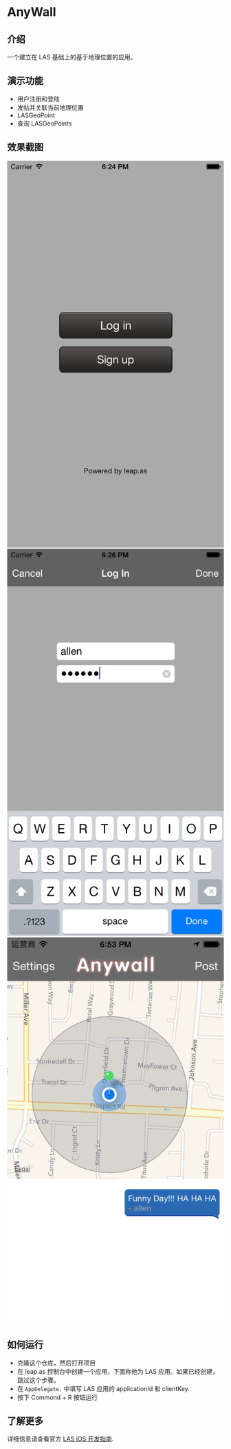 # AnyWall

## 介绍

一个建立在 LAS 基础上的基于地理位置的应用。

## 演示功能

- 用户注册和登陆
- 发帖并关联当前地理位置
- LASGeoPoint
- 查询 LASGeoPoints

## 效果截图

![](../images/1.png)
![](../images/2.png)
![](../images/3.png)

## 如何运行

- 克隆这个仓库，然后打开项目
- 在 leap.as 控制台中创建一个应用，下面称他为 LAS 应用。如果已经创建，跳过这个步骤。
- 在 `AppDelegate.` 中填写 LAS 应用的 applicationId 和 clientKey.
- 按下 Commond + R 按钮运行

## 了解更多

详细信息请查看官方 [LAS iOS 开发指南](https://leap.as/docs/cloudData/ios.html#GeoPoints).
